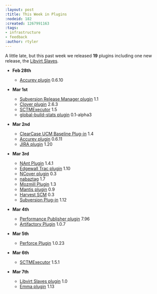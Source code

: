 ```yaml
---
:layout: post
:title: This Week in Plugins
:nodeid: 182
:created: 1267991163
:tags:
- infrastructure
- feedback
:author: rtyler
---
```

A little late, but this past week we released **19** plugins including one new release, the [Libvirt Slaves](http://wiki.hudson-ci.org/display/HUDSON/Libvirt+Slaves+Plugin).


* **Feb 28th**
   * <a href="http://wiki.hudson-ci.org/display/HUDSON/Accurev+Plugin">Accurev plugin</a> 0.6.10

* **Mar 1st**
   * <a href="http://wiki.hudson-ci.org/display/HUDSON/Subversion+Release+Manager">Subversion Release Manager plugin</a> 1.1
   * <a href="http://wiki.hudson-ci.org/display/HUDSON/Clover+Plugin">Clover plugin</a> 2.6.3
   * <a href="http://wiki.hudson-ci.org/display/HUDSON/SCTMExecutor">SCTMExecutor</a> 1.5
   * <a href="http://wiki.hudson-ci.org/display/HUDSON/Global+Build+Stats+Plugin">global-build-stats plugin</a> 0.1-alpha3

* **Mar 2nd**
   * <a href="http://wiki.hudson-ci.org/display/HUDSON/ClearCase+UCM+Baseline+Plugin">ClearCase UCM Baseline Plug-in</a> 1.4
   * <a href="http://wiki.hudson-ci.org/display/HUDSON/Accurev+Plugin">Accurev plugin</a> 0.6.11
   * <a href="http://wiki.hudson-ci.org/display/HUDSON/JIRA+Plugin">JIRA plugin</a> 1.20


* **Mar 3rd**
   * <a href="http://wiki.hudson-ci.org/display/HUDSON/NAnt+Plugin">NAnt Plugin</a> 1.4.1
   * <a href="http://wiki.hudson-ci.org/display/HUDSON/Trac+Plugin">Edgewall Trac plugin</a> 1.10
   * <a href="http://wiki.hudson-ci.org/display/HUDSON/NCover+Plugin">NCover plugin</a> 0.3
   * <a href="http://wiki.hudson-ci.org/display/HUDSON/Nabaztag+Plugin">nabaztag</a> 1.7
   * <a href="http://wiki.hudson-ci.org/display/HUDSON/Mozmill+Plugin">Mozmill Plugin</a> 1.3
   * <a href="http://wiki.hudson-ci.org/display/HUDSON/Mantis+Plugin">Mantis plugin</a> 0.9
   * <a href="http://wiki.hudson-ci.org/display/HUDSON/Harvest+Plugin">Harvest SCM</a> 0.3
   * <a href="http://wiki.hudson-ci.org/display/HUDSON/Subversion+Plugin">Subversion Plug-in</a> 1.12

* **Mar 4th**
   * <a href="http://wiki.hudson-ci.org/display/HUDSON/PerfPublisher+Plugin">Performance Publisher plugin</a> 7.96
   * <a href="http://wiki.hudson-ci.org/display/HUDSON/Artifactory+Plugin">Artifactory Plugin</a> 1.0.7

* **Mar 5th**
   * <a href="http://wiki.hudson-ci.org/display/HUDSON/Perforce+Plugin">Perforce Plugin</a> 1.0.23


* **Mar 6th**
   * <a href="http://wiki.hudson-ci.org/display/HUDSON/SCTMExecutor">SCTMExecutor</a> 1.5.1

* **Mar 7th**
   * <a href="http://wiki.hudson-ci.org/display/HUDSON/Libvirt+Slaves+Plugin">Libvirt Slaves plugin</a> 1.0
   * <a href="http://wiki.hudson-ci.org/display/HUDSON/Emma+Plugin">Emma plugin</a> 1.13
<!--break-->
